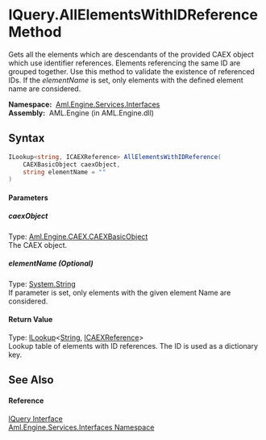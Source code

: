 IQuery.AllElementsWithIDReference Method
========================================
Gets all the elements which are descendants of the provided CAEX object which use identifier references. Elements referencing the same ID are grouped together. Use this method to validate the existence of referenced IDs. If the *elementName* is set, only elements with the defined element name are considered.

  **Namespace:**  [Aml.Engine.Services.Interfaces][1]  
  **Assembly:**  AML.Engine (in AML.Engine.dll)

Syntax
------

```csharp
ILookup<string, ICAEXReference> AllElementsWithIDReference(
	CAEXBasicObject caexObject,
	string elementName = ""
)
```

#### Parameters

##### *caexObject*
Type: [Aml.Engine.CAEX.CAEXBasicObject][2]  
The CAEX object.

##### *elementName* (Optional)
Type: [System.String][3]  
If parameter is set, only elements with the given element Name are considered.

#### Return Value
Type: [ILookup][4]&lt;[String][3], [ICAEXReference][5]>  
Lookup table of elements with ID references. The ID is used as a dictionary key.

See Also
--------

#### Reference
[IQuery Interface][6]  
[Aml.Engine.Services.Interfaces Namespace][1]  

[1]: ../README.md
[2]: ../../Aml.Engine.CAEX/CAEXBasicObject/README.md
[3]: https://docs.microsoft.com/dotnet/api/system.string
[4]: https://docs.microsoft.com/dotnet/api/system.linq.ilookup-2
[5]: ../ICAEXReference/README.md
[6]: README.md
[7]: https://www.automationml.org
[8]: ../../icons/logoShade.png